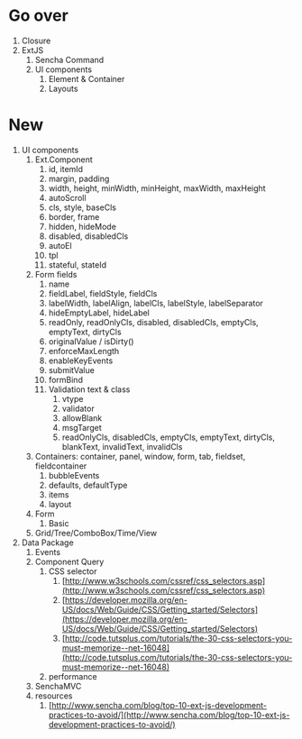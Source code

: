 # Go over
1. Closure
1. ExtJS
    1. Sencha Command
    1. UI components
        1. Element & Container
        1. Layouts
# New
1. UI components
    1. Ext.Component
        1. id, itemId
        1. margin, padding
        1. width, height, minWidth, minHeight, maxWidth, maxHeight
        1. autoScroll
        1. cls, style, baseCls
        1. border, frame
        1. hidden, hideMode
        1. disabled, disabledCls
        1. autoEl
        1. tpl
        1. stateful, stateId
    1. Form fields
        1. name
        1. fieldLabel, fieldStyle, fieldCls
        1. labelWidth, labelAlign, labelCls, labelStyle, labelSeparator
        1. hideEmptyLabel, hideLabel
        1. readOnly, readOnlyCls, disabled, disabledCls, emptyCls, emptyText, dirtyCls
        1. originalValue / isDirty()
        1. enforceMaxLength
        1. enableKeyEvents
        1. submitValue
        1. formBind
        1. Validation text & class
            1. vtype
            1. validator
            1. allowBlank
            1. msgTarget
            1. readOnlyCls, disabledCls, emptyCls, emptyText, dirtyCls, blankText, invalidText, invalidCls
    1. Containers: container, panel, window, form, tab, fieldset, fieldcontainer
        1. bubbleEvents
        1. defaults, defaultType
        1. items
        1. layout
    1. Form
        1. Basic
    1. Grid/Tree/ComboBox/Time/View
1. Data Package
    1. Events
    1. Component Query
        1. CSS selector
            1. [http://www.w3schools.com/cssref/css_selectors.asp](http://www.w3schools.com/cssref/css_selectors.asp)
            1. [https://developer.mozilla.org/en-US/docs/Web/Guide/CSS/Getting_started/Selectors](https://developer.mozilla.org/en-US/docs/Web/Guide/CSS/Getting_started/Selectors)
            1. [http://code.tutsplus.com/tutorials/the-30-css-selectors-you-must-memorize--net-16048](http://code.tutsplus.com/tutorials/the-30-css-selectors-you-must-memorize--net-16048)
        1. performance
    1. SenchaMVC
    1. resources
        1. [http://www.sencha.com/blog/top-10-ext-js-development-practices-to-avoid/](http://www.sencha.com/blog/top-10-ext-js-development-practices-to-avoid/)